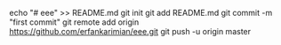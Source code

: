 echo "# eee" >> README.md
git init
git add README.md
git commit -m "first commit"
git remote add origin https://github.com/erfankarimian/eee.git
git push -u origin master
